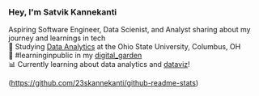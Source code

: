 
### Hey, I'm Satvik Kannekanti

Aspiring Software Engineer, Data Scienist, and Analyst sharing about my journey and learnings in tech<br/>
📖 Studying [Data Analytics]() at the Ohio State University, Columbus, OH<br/>
🌱 #learninginpublic in my [digital_garden](https://magdelinehuang.com/)<br/>
📊 Currently learning about data analytics and [dataviz](https://pudding.cool/2018/08/pockets/)!<br/>

<!-- GitHub stats from https://github.com/23skannekanti/github-readme-stats -->
(https://github.com/23skannekanti/github-readme-stats)
